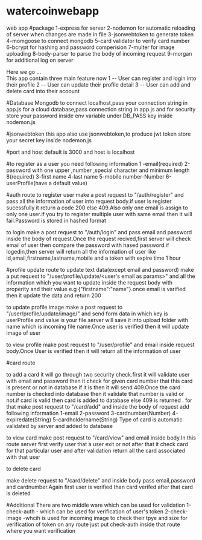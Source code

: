 # watercoinwebapp
web app 
#package 
1-express for server
2-nodemon for automatic reloading of server when changes are made in file
3-jsonwebtoken to generate token
4-momgoose to connect mongodb 
5-card validator to verify card number
6-bcrypt for hashing and password comperision
7-multer for image uploading
8-body-parser to parse the body of incoming request
9-morgan for additional log on server 


Here we go ...  
This app contain three main feature now
1 -- User can register and login into their profile
2 -- User can update their profile detail
3 -- User can add and delete card into their acoount

#Database 
Mongodb
to connect localhost,pass your connection string in app.js
for a cloud database,pass connection string in app.js and for security store your password inside env variable under DB_PASS key inside nodemon.js

#jsonwebtoken
this app also use jsonwebtoken,to produce jwt token store your secret key inside nodemon.js

#port and host
default is 3000 and host is localhost

#to register as a user you need following information
1 -email(required)
2-password with one upper ,number ,special character and minimum length 8(required)
3-first name
4-last name
5-mobile number-Number
6-userProfile(have a default value)

#auth route
to register user 
make a post request to "<hostname>/auth/register" and pass all the information of user into request body.if user is register sucessfully it return a code 200 else 409.Also only one email is assign to only one user.if you try to register multiple user with same email then it will fail.Password is stored in hashed format
  
  to login
  make a post request to "<host>/auth/login" and pass email and password inside the body of request.Once the request recived,first server will check email of user then compare the password with hased password.if logedin,then server will return all the information of user like id,email,firstname,lastname,mobile and a token with expire time 1 hour
  
  #profile update route
  to update text data(except email and password)
  make a put request to "<host>/user/profile/update/<user's email as params>" and all the information which you want to update inside the request body     with properity and their value e.g {"firstname":"name"}.once email is varified then it update the data and return 200
  
  to update profile image
  make a post request to "<host>/user/profile/update/image/<user email as params>" and send form data in which key is userProfile and     value is your file.server will save it into upload folder with name which is incoming file name.Once user is verified then it will update image of user
  
  to view profile
  make post request to "<host>/user/profile" and email inside request body.Once User is verified then it will return all the information of user
  
  
  #card route
  
  to add a card it will go through two security check.first it will validate user with email and password then it check for given card number that this card is present or not in database.if it is then it will send 409.Once the card number is checked into database then it validate that number is valid or not.if card is valid then card is added to database else 409 is returned .
  for that make post request to "<host>/card/add" and inside the body of request add following information
  1-email
  2-password
  3-cardnumber(Number)
  4-expiredate(String)
  5-cardholdername(String)
  Type of card is automatic validated by server and added to database
  
  to view card
  make post request to "<host>/card/view" and email inside body.In this route server first verify user that a user exit or not after that   it check card for that particular user and after validation return all the card associated with that user
  
  to delete card
  
  make delete request to "<host>/card/delete" and inside body pass email,password and cardnumber.Again first user is verified than card verifed after that card is deleted
  
  
  #Additional 
  There are two middle ware which can be used for validation
  1-check-auth - which can be used for verification of user's token
  2-check-image -whcih is used for incoming image to check their tpye and size
  for verification of token on any route just put check-auth inside that route where you want verification
  
  
  
  
  
  
  
  
  
  
  
  
  
  
